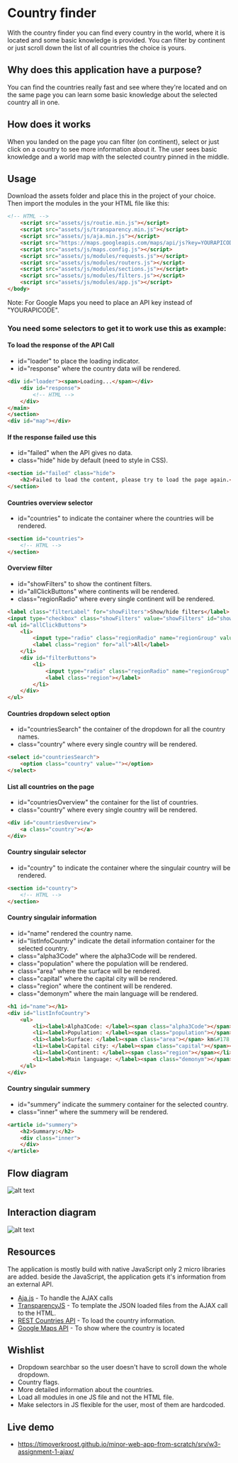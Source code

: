 # Country finder

With the country finder you can find every country in the world, where it is located and some basic knowledge is provided. You can filter by continent or just scroll down the list of all countries the choice is yours.

## Why does this application have a purpose?
You can find the countries really fast and see where they're located and on the same page you can learn some basic knowledge about the selected country all in one.

## How does it works
When you landed on the page you can filter (on continent), select or just click on a country to see more information about it. The user sees basic knowledge and a world map with the selected country pinned in the middle.

## Usage
Download the assets folder and place this in the project of your choice. Then import the modules in the your HTML file like this:

```html
<!-- HTML -->
    <script src="assets/js/routie.min.js"></script>
    <script src="assets/js/transparency.min.js"></script>
    <script src="assets/js/aja.min.js"></script>
    <script src="https://maps.googleapis.com/maps/api/js?key=YOURAPICODE"></script>
    <script src="assets/js/maps.config.js"></script>
    <script src="assets/js/modules/requests.js"></script>
    <script src="assets/js/modules/routers.js"></script>
    <script src="assets/js/modules/sections.js"></script>
    <script src="assets/js/modules/filters.js"></script>
    <script src="assets/js/modules/app.js"></script>
</body>
```
Note: For Google Maps you need to place an API key instead of "YOURAPICODE".

### You need some selectors to get it to work use this as example:

#### To load the response of the API Call
- id="loader" to place the loading indicator.
- id="response" where the country data will be rendered.

```html
<div id="loader"><span>Loading...</span></div>
    <div id="response">
        <!-- HTML -->
    </div>
</main>
</section>
<div id="map"></div>
```

#### If the response failed use this
- id="failed" when the API gives no data.
- class="hide" hide by default (need to style in CSS).

```html
<section id="failed" class="hide">
    <h2>Failed to load the content, please try to load the page again.</h2>
</section>
```

#### Countries overview selector
- id="countries" to indicate the container where the countries will be rendered.

```html
<section id="countries">
    <!-- HTML -->
</section>
```

#### Overview filter
- id="showFilters" to show the continent filters.
- id="allClickButtons" where continents will be rendered.
- class="regionRadio" where every single continent will be rendered.

```html
<label class="filterLabel" for="showFilters">Show/hide filters</label>
<input type="checkbox" class="showFilters" value="showFilters" id="showFilters" />
<ul id="allClickButtons">
    <li>
        <input type="radio" class="regionRadio" name="regionGroup" value="all" id="all" checked />
        <label class="region" for="all">All</label>
    </li>
    <div id="filterButtons">
        <li>
            <input type="radio" class="regionRadio" name="regionGroup" />
            <label class="region"></label>
        </li>
    </div>
</ul>
```

#### Countries dropdown select option
- id="countriesSearch" the container of the dropdown for all the country names.
- class="country" where every single country will be rendered.

```html
<select id="countriesSearch">
    <option class="country" value=""></option>
</select>
```

#### List all countries on the page
- id="countriesOverview" the container for the list of countries.
- class="country" where every single country will be rendered.

```html
<div id="countriesOverview">
    <a class="country"></a>
</div>
```

#### Country singulair selector
- id="country" to indicate the container where the singulair country will be rendered.

```html
<section id="country">
    <!-- HTML -->
</section>
```

#### Country singulair information
- id="name" rendered the country name.
- id="listInfoCountry" indicate the detail information container for the selected country.
- class="alpha3Code" where the alpha3Code will be rendered.
- class="population" where the population will be rendered.
- class="area" where the surface will be rendered.
- class="capital" where the capital city will be rendered.
- class="region" where the continent will be rendered.
- class="demonym" where the main language will be rendered.

```html
<h1 id="name"></h1>
<div id="listInfoCountry">
    <ul>
        <li><label>Alpha3Code: </label><span class="alpha3Code"></span></li>
        <li><label>Population: </label><span class="population"></span></li>
        <li><label>Surface: </label><span class="area"></span> km&#178;</li>
        <li><label>Capital city: </label><span class="capital"></span></li>
        <li><label>Continent: </label><span class="region"></span></li>
        <li><label>Main language: </label><span class="demonym"></span></li>
    </ul>
</div>
```

#### Country singulair summery
- id="summery" indicate the summery container for the selected country.
- class="inner" where the summery will be rendered.

```html
<article id="summery">
    <h2>Summary:</h2>
    <div class="inner">
    </div>
</article>
```

## Flow diagram
![alt text](https://github.com/TimoVerkroost/minor-web-app-from-scratch/blob/master/srv/w3-assignment-1-ajax/assets/images/flow-diagram-webapp.png "Flow diagram")

## Interaction diagram
![alt text](https://github.com/TimoVerkroost/minor-web-app-from-scratch/blob/master/srv/w3-assignment-1-ajax/assets/images/interaction-diagram-webapp.png "Interaction diagram")

## Resources
The application is mostly build with native JavaScript only 2 micro libraries are added. beside the JavaScript, the application gets it's information from an external API.
- [Aja.js](http://krampstudio.com/aja.js/) - To handle the AJAX calls
- [TransparencyJS](https://github.com/leonidas/transparency) - To template the JSON loaded files from the AJAX call to the HTML.
- [REST Countries API](https://restcountries.eu/) - To load the country information.
- [Google Maps API](https://developers.google.com/maps/documentation/javascript/adding-a-google-map) - To show where the country is located

## Wishlist
- Dropdown searchbar so the user doesn't have to scroll down the whole dropdown.
- Country flags.
- More detailed information about the countries.
- Load all modules in one JS file and not the HTML file.
- Make selectors in JS flexible for the user, most of them are hardcoded.

## Live demo
- https://timoverkroost.github.io/minor-web-app-from-scratch/srv/w3-assignment-1-ajax/
